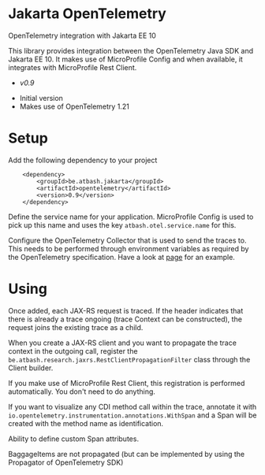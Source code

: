 # Jakarta OpenTelemetry

OpenTelemetry integration with Jakarta EE 10

This library provides integration between the OpenTelemetry Java SDK and Jakarta EE 10. It makes use of MicroProfile Config and when available, it integrates with MicroProfile Rest Client.

- *v0.9*

* Initial version
* Makes use of OpenTelemetry 1.21

# Setup

Add the following dependency to your project

```
    <dependency>
        <groupId>be.atbash.jakarta</groupId>
        <artifactId>opentelemetry</artifactId>
        <version>0.9</version>
    </dependency>
```

Define the service name for your application. MicroProfile Config is used to pick up this name and uses the key `atbash.otel.service.name` for this.

Configure the OpenTelemetry Collector that is used to send the traces to.  This needs to be performed through environment variables as required by the OpenTelemetry specification.  Have a look at [page](https://opentelemetry.io/docs/concepts/sdk-configuration/otlp-exporter-configuration/) for an example.

# Using

Once added, each JAX-RS request is traced. If the header indicates that there is already a trace ongoing (trace Context can be constructed), the request joins the existing trace as a child.

When you create a JAX-RS client and you want to propagate the trace context in the outgoing call, register the `be.atbash.research.jaxrs.RestClientPropagationFilter` class through the Client builder.

If you make use of MicroProfile Rest Client, this registration is performed automatically. You don't need to do anything.

If you want to visualize any CDI method call within the trace, annotate it with `io.opentelemetry.instrumentation.annotations.WithSpan` and a Span will be created with the method name as identification.

Ability to define custom Span attributes.

BaggageItems are not propagated (but can be implemented by using the Propagator of OpenTelemetry SDK)
